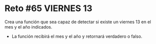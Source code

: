 # Reto #65 VIERNES 13

Crea una función que sea capaz de detectar si existe un viernes 13 en el mes y el año indicados.

- La función recibirá el mes y el año y retornará verdadero o falso.

